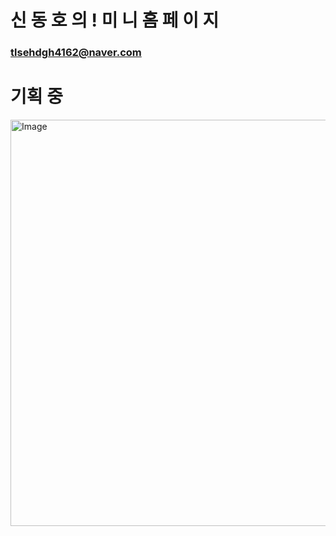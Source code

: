 # 신 동 호 의 ! 미 니 홈 페 이 지 
### tlsehdgh4162@naver.com

# 기획 중 # 

<img width="1135" height="650" alt="Image" src="https://github.com/user-attachments/assets/76762720-2cf9-4c54-afb3-ef5e8b8a3d63" />
